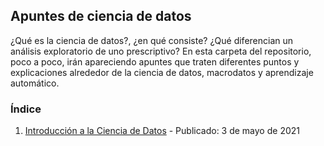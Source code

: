 ## Apuntes de ciencia de datos
¿Qué es la ciencia de datos?, ¿en qué consiste? ¿Qué diferencian un análisis exploratorio de uno prescriptivo?
En esta carpeta del repositorio, poco a poco, irán apareciendo apuntes que traten diferentes puntos y explicaciones alrededor de la ciencia de datos, macrodatos y aprendizaje automático.


### Índice

1. [Introducción a la Ciencia de Datos](https://github.com/Erebyel/Ciencia-de-datos/blob/6f13350485880c1fa3c3df6abc87453a5a53a03e/apuntes/20210503-Introduccion_a_la_Ciencia_de_Datos.md) - Publicado: 3 de mayo de 2021

